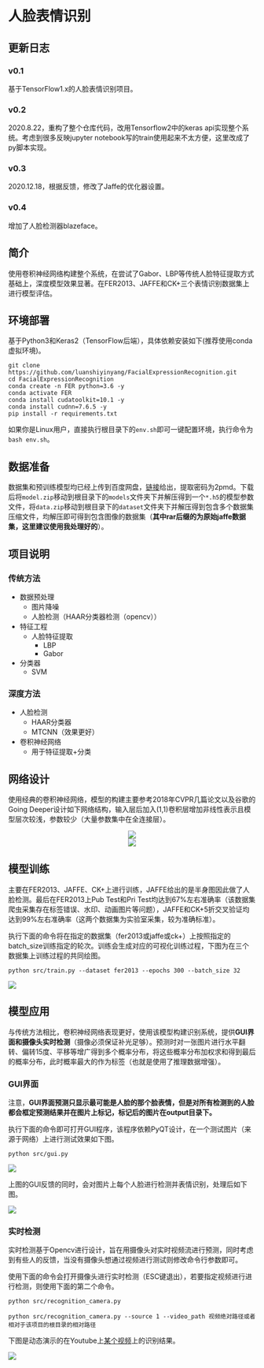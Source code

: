 # 人脸表情识别

## 更新日志

### v0.1

基于TensorFlow1.x的人脸表情识别项目。

### v0.2

2020.8.22，重构了整个仓库代码，改用Tensorflow2中的keras api实现整个系统。考虑到很多反映jupyter notebook写的train使用起来不太方便，这里改成了py脚本实现。

### v0.3

2020.12.18，根据反馈，修改了Jaffe的优化器设置。

### v0.4 

增加了人脸检测器blazeface。


## 简介
使用卷积神经网络构建整个系统，在尝试了Gabor、LBP等传统人脸特征提取方式基础上，深度模型效果显著。在FER2013、JAFFE和CK+三个表情识别数据集上进行模型评估。


## 环境部署
基于Python3和Keras2（TensorFlow后端），具体依赖安装如下(推荐使用conda虚拟环境)。
```shell script
git clone https://github.com/luanshiyinyang/FacialExpressionRecognition.git
cd FacialExpressionRecognition
conda create -n FER python=3.6 -y
conda activate FER
conda install cudatoolkit=10.1 -y
conda install cudnn=7.6.5 -y
pip install -r requirements.txt
```
如果你是Linux用户，直接执行根目录下的`env.sh`即可一键配置环境，执行命令为`bash env.sh`。


## 数据准备
数据集和预训练模型均已经上传到百度网盘，[链接](https://pan.baidu.com/s/1LFu52XTMBdsTSQjMIPYWnw)给出，提取密码为2pmd。下载后将`model.zip`移动到根目录下的`models`文件夹下并解压得到一个`*.h5`的模型参数文件，将`data.zip`移动到根目录下的`dataset`文件夹下并解压得到包含多个数据集压缩文件，均解压即可得到包含图像的数据集（**其中rar后缀的为原始jaffe数据集，这里建议使用我处理好的**）。


## 项目说明
### **传统方法**
- 数据预处理
	- 图片降噪
	- 人脸检测（HAAR分类器检测（opencv））
- 特征工程
	- 人脸特征提取
		- LBP
		- Gabor
- 分类器
	- SVM
### **深度方法**
- 人脸检测
	- HAAR分类器
	- MTCNN（效果更好）
- 卷积神经网络
  - 用于特征提取+分类


## 网络设计
使用经典的卷积神经网络，模型的构建主要参考2018年CVPR几篇论文以及谷歌的Going Deeper设计如下网络结构，输入层后加入(1,1)卷积层增加非线性表示且模型层次较浅，参数较少（大量参数集中在全连接层）。
<div align="center"><img src="./assets/CNN.png" /></div>
<div align="center"><img src="./assets/model.png" /></div>


## 模型训练
主要在FER2013、JAFFE、CK+上进行训练，JAFFE给出的是半身图因此做了人脸检测。最后在FER2013上Pub Test和Pri Test均达到67%左右准确率（该数据集爬虫采集存在标签错误、水印、动画图片等问题），JAFFE和CK+5折交叉验证均达到99%左右准确率（这两个数据集为实验室采集，较为准确标准）。

执行下面的命令将在指定的数据集（fer2013或jaffe或ck+）上按照指定的batch_size训练指定的轮次。训练会生成对应的可视化训练过程，下图为在三个数据集上训练过程的共同绘图。

```shell
python src/train.py --dataset fer2013 --epochs 300 --batch_size 32
```
![](./assets/loss.png)


## 模型应用
与传统方法相比，卷积神经网络表现更好，使用该模型构建识别系统，提供**GUI界面和摄像头实时检测**（摄像必须保证补光足够）。预测时对一张图片进行水平翻转、偏转15度、平移等增广得到多个概率分布，将这些概率分布加权求和得到最后的概率分布，此时概率最大的作为标签（也就是使用了推理数据增强）。

### **GUI界面**

注意，**GUI界面预测只显示最可能是人脸的那个脸表情，但是对所有检测到的人脸都会框定预测结果并在图片上标记，标记后的图片在output目录下。**

执行下面的命令即可打开GUI程序，该程序依赖PyQT设计，在一个测试图片（来源于网络）上进行测试效果如下图。

```shell
python src/gui.py
```
![](./assets/gui.png)

上图的GUI反馈的同时，会对图片上每个人脸进行检测并表情识别，处理后如下图。

![](./assets/rst.png)

### **实时检测**
实时检测基于Opencv进行设计，旨在用摄像头对实时视频流进行预测，同时考虑到有些人的反馈，当没有摄像头想通过视频进行测试则修改命令行参数即可。

使用下面的命令会打开摄像头进行实时检测（ESC键退出），若要指定视频进行进行检测，则使用下面的第二个命令。
```shell
python src/recognition_camera.py
```

```shell
python src/recognition_camera.py --source 1 --video_path 视频绝对路径或者相对于该项目的根目录的相对路径
```

下图是动态演示的在Youtube上[某个视频](https://www.youtube.com/watch?v=r5Z741PC9_c)上的识别结果。

![](./assets/demo.gif)
